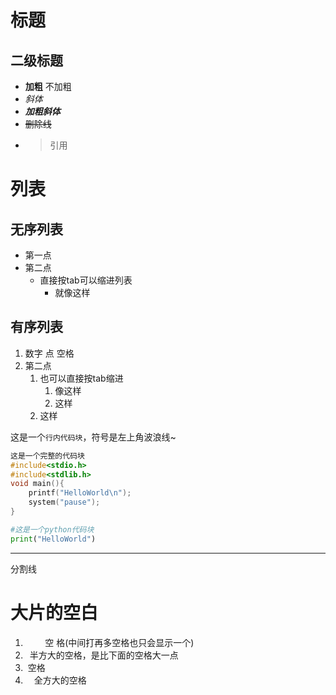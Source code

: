 # 标题
## 二级标题
- **加粗** 不加粗
- *斜体*
- ***加粗斜体***
- ~~删除线~~
- >引用



# 列表
## 无序列表
- 第一点
- 第二点
  - 直接按tab可以缩进列表
    - 就像这样

## 有序列表
1. 数字 点 空格
2. 第二点
   1. 也可以直接按tab缩进
      1. 像这样
      2. 这样
   2. 这样

这是一个`行内代码块`，符号是左上角波浪线~

```C
这是一个完整的代码块
#include<stdio.h>
#include<stdlib.h>
void main(){
    printf("HelloWorld\n");
    system("pause");
}
```

```python
#这是一个python代码块
print("HelloWorld")
```
*** 
分割线
# 大片的空白
1. &nbsp;&nbsp;&nbsp;&nbsp;&nbsp;&nbsp;&nbsp;&nbsp;空    格(中间打再多空格也只会显示一个)
2. &ensp;半方大的空格，是比下面的空格大一点
3. &nbsp;空格
4. &emsp;全方大的空格


